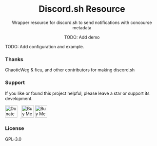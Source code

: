 <h1 align="center">
    Discord.sh Resource
</h1>
<p align="center">Wrapper resource for discord.sh to send notifications with concourse metadata</p>

<p align="center">
    TODO: Add demo
</p>

TODO: Add configuration and example.

### Thanks

ChaoticWeg & fieu, and other contributors for making discord.sh

### Support

If you like or found this project helpful, please leave a star or support its development.

<a href="https://liberapay.com/kevinpham/donate"><img alt="Donate using Liberapay" src="https://liberapay.com/assets/widgets/donate.svg" style="height: 40px; padding-right: 10px">
<a href="https://www.buymeacoffee.com/keevan" target="_blank"><img src="https://cdn.buymeacoffee.com/buttons/v2/default-yellow.png" alt="Buy Me A Coffee" style="height: 40px !important" ></a>
<a href="https://ko-fi.com/H2H3AFFHJ" target='_blank'><img height='36' style='border:0px;height:40px;' src='https://cdn.ko-fi.com/cdn/kofi1.png?v=3' border='0' alt='Buy Me a Coffee at ko-fi.com' /></a>

### License

GPL-3.0

